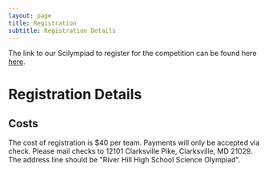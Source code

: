 ```yaml
---
layout: page
title: Registration
subtitle: Registration Details
---
```


The link to our Scilympiad to register for the competition can be found here [here](https://scilympiad.com/md-rhsoi).

# Registration Details
## Costs
The cost of registration is $40 per team. 
Payments will only be accepted via check. Please mail checks to 12101 Clarksville Pike, Clarksville, MD 21029. The address line should be "River Hill High School Science Olympiad".

